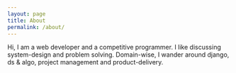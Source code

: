```yaml
---
layout: page
title: About
permalink: /about/
---
```


Hi, I am a web developer and a competitive programmer. I like discussing system-design and problem solving. Domain-wise, I wander around django, ds & algo, project management and product-delivery.